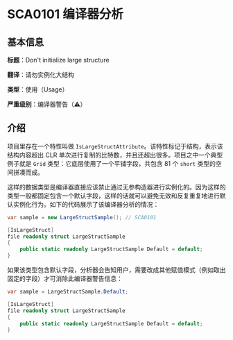 # SCA0101 编译器分析

## 基本信息

**标题**：Don't initialize large structure

**翻译**：请勿实例化大结构

**类型**：使用（Usage）

**严重级别**：编译器警告（⚠）

## 介绍

项目里存在一个特性叫做 `IsLargeStructAttribute`。该特性标记于结构，表示该结构内容超出 CLR 单次进行复制的比特数，并且还超出很多。项目之中一个典型例子就是 `Grid` 类型：它底层使用了一个平铺字段，共包含 81 个 `short` 类型的空间拼凑而成。

这样的数据类型是编译器直接应该禁止通过无参构造器进行实例化的。因为这样的类型一般都固定包含一个默认字段，这样的话就可以避免无效和反复重复地进行默认实例化行为。如下的代码展示了该编译器分析的情况：

```csharp
var sample = new LargeStructSample(); // SCA0101

[IsLargeStruct]
file readonly struct LargeStructSample
{
    public static readonly LargeStructSample Default = default;
}
```

如果该类型包含默认字段，分析器会告知用户，需要改成其他赋值模式（例如取出固定的字段）才可消除此编译器警告信息：

```csharp
var sample = LargeStructSample.Default;

[IsLargeStruct]
file readonly struct LargeStructSample
{
    public static readonly LargeStructSample Default = default;
}
```

